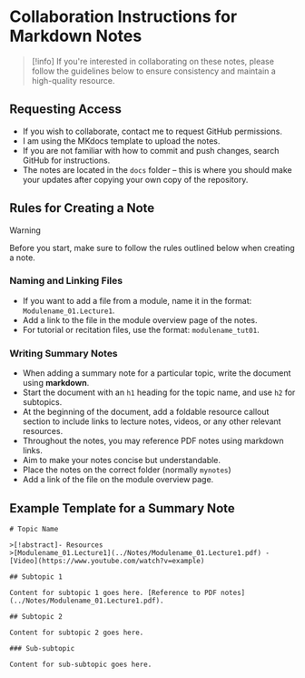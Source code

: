 # Collaboration Instructions for Markdown Notes

> [!info] If you're interested in collaborating on these notes, please follow the guidelines below to ensure consistency and maintain a high-quality resource.

## Requesting Access

-   If you wish to collaborate, contact me to request GitHub permissions.
-   I am using the MKdocs template to upload the notes.
-   If you are not familiar with how to commit and push changes, search GitHub for instructions.
-   The notes are located in the `docs` folder – this is where you should make your updates after copying your own copy of the repository.

## Rules for Creating a Note

> [!warning]
> Before you start, make sure to follow the rules outlined below when creating a note.
### Naming and Linking Files

-   If you want to add a file from a module, name it in the format: `Modulename_01.Lecture1`.
-   Add a link to the file in the module overview page of the notes.
-   For tutorial or recitation files, use the format: `modulename_tut01`.

### Writing Summary Notes

-   When adding a summary note for a particular topic, write the document using **markdown**.
-   Start the document with an `h1` heading for the topic name, and use `h2` for subtopics.
-   At the beginning of the document, add a foldable resource callout section to include links to lecture notes, videos, or any other relevant resources.
-   Throughout the notes, you may reference PDF notes using markdown links.
-   Aim to make your notes concise but understandable.
-  Place the notes on the correct folder (normally `mynotes`)
-  Add a link of the file on the module overview page.

## Example Template for a Summary Note

```
# Topic Name

>[!abstract]- Resources
>[Modulename_01.Lecture1](../Notes/Modulename_01.Lecture1.pdf) - [Video](https://www.youtube.com/watch?v=example)

## Subtopic 1

Content for subtopic 1 goes here. [Reference to PDF notes](../Notes/Modulename_01.Lecture1.pdf).

## Subtopic 2

Content for subtopic 2 goes here.

### Sub-subtopic

Content for sub-subtopic goes here.

```